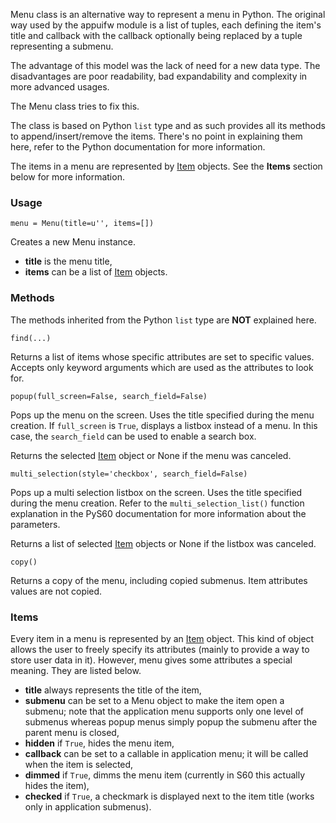 Menu class is an alternative way to represent a menu in Python. The original way used by the appuifw module is a list of tuples, each defining the item's title and callback with the callback optionally being replaced by a tuple representing a submenu.

The advantage of this model was the lack of need for a new data type. The disadvantages are poor readability, bad expandability and complexity in more advanced usages.

The Menu class tries to fix this.

The class is based on Python `list` type and as such provides all its methods to append/insert/remove the items. There's no point in explaining them here, refer to the Python documentation for more information.

The items in a menu are represented by [Item](Item.md) objects. See the **Items** section below for more information.

### Usage ###

```
menu = Menu(title=u'', items=[])
```

Creates a new Menu instance.

  * **title** is the menu title,
  * **items** can be a list of [Item](Item.md) objects.

### Methods ###

The methods inherited from the Python `list` type are **NOT** explained here.

```
find(...)
```

Returns a list of items whose specific attributes are set to specific values. Accepts only keyword arguments which are used as the attributes to look for.

```
popup(full_screen=False, search_field=False)
```

Pops up the menu on the screen. Uses the title specified during the menu creation. If `full_screen` is `True`, displays a listbox instead of a menu. In this case, the `search_field` can be used to enable a search box.

Returns the selected [Item](Item.md) object or None if the menu was canceled.

```
multi_selection(style='checkbox', search_field=False)
```

Pops up a multi selection listbox on the screen. Uses the title specified during the menu creation. Refer to the `multi_selection_list()` function explanation in the PyS60 documentation for more information about the parameters.

Returns a list of selected [Item](Item.md) objects or None if the listbox was canceled.

```
copy()
```

Returns a copy of the menu, including copied submenus. Item attributes values are not copied.

### Items ###

Every item in a menu is represented by an [Item](Item.md) object. This kind of object allows the user to freely specify its attributes (mainly to provide a way to store user data in it). However, menu gives some attributes a special meaning. They are listed below.

  * **title** always represents the title of the item,
  * **submenu** can be set to a Menu object to make the item open a submenu; note that the application menu supports only one level of submenus whereas popup menus simply popup the submenu after the parent menu is closed,
  * **hidden** if `True`, hides the menu item,
  * **callback** can be set to a callable in application menu; it will be called when the item is selected,
  * **dimmed** if `True`, dimms the menu item (currently in S60 this actually hides the item),
  * **checked** if `True`, a checkmark is displayed next to the item title (works only in application submenus).